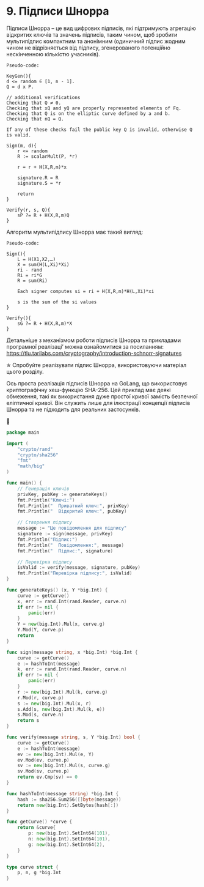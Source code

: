 # 9. Підписи Шнорра
Підписи Шнорра – це вид цифрових підписів, які підтримують агрегацію відкритих ключів та значень підписів, таким чином, 
щоб зробити мультипідпис компактним та анонімним (одиничний підпис жодним чином не відрізняється від підпису, 
згенерованого потенційно нескінченною кількістю учасників).

```
Pseudo-code:

KeyGen(){
d <= random ∈ [1, n - 1].
Q = d x P.

// additional verifications
Checking that Q ≠ 0.
Checking that xQ and yQ are properly represented elements of Fq.
Checking that Q is on the elliptic curve defined by a and b.
Checking that nQ = Q.

If any of these checks fail the public key Q is invalid, otherwise Q is valid.

Sign(m, d){
	r <= random
	R := scalarMult(P, *r)
	
	r = r + H(X,R,m)*x

	signature.R = R
	signature.S = *r

	return
}

Verify(r, s, Q){
	sP ?= R + H(X,R,m)Q 
}
```

Алгоритм мультипідпису Шнорра має такий вигляд:

```
Pseudo-code:

Sign(){
    L = H(X1,X2,…)
    X = sum(H(L,Xi)*Xi)
    ri - rand 
    Ri = ri*G
    R = sum(Ri)

    Each signer computes si = ri + H(X,R,m)*H(L,Xi)*xi

    s is the sum of the si values
}

Verify(){
    sG ?= R + H(X,R,m)*X
}
```

Детальніше з механізмом роботи підписів Шнорра та прикладами програмної реалізаціʼ можна ознайомитися за посиланням: 
https://tlu.tarilabs.com/cryptography/introduction-schnorr-signatures

✯ Спробуйте реалізувати підпис Шнорра, використовуючи матеріал цього розділу.

Ось проста реалізація підписів Шнорра на GoLang, що використовує криптографічну хеш-функцію SHA-256. Цей приклад має 
деякі обмеження, такі як використання дуже простої кривої замість безпечної еліптичної кривої. Він служить лише для 
ілюстрації концепції підписів Шнорра та не підходить для реальних застосунків.

🤖

```go
package main

import (
	"crypto/rand"
	"crypto/sha256"
	"fmt"
	"math/big"
)

func main() {
	// Генерація ключів
	privKey, pubKey := generateKeys()
	fmt.Println("Ключі:")
	fmt.Println("  Приватний ключ:", privKey)
	fmt.Println("  Відкритий ключ:", pubKey)

	// Створення підпису
	message := "Це повідомлення для підпису"
	signature := sign(message, privKey)
	fmt.Println("Підпис:")
	fmt.Println("  Повідомлення:", message)
	fmt.Println("  Підпис:", signature)

	// Перевірка підпису
	isValid := verify(message, signature, pubKey)
	fmt.Println("Перевірка підпису:", isValid)
}

func generateKeys() (x, Y *big.Int) {
	curve := getCurve()
	x, err := rand.Int(rand.Reader, curve.n)
	if err != nil {
		panic(err)
	}
	Y = new(big.Int).Mul(x, curve.g)
	Y.Mod(Y, curve.p)
	return
}

func sign(message string, x *big.Int) *big.Int {
	curve := getCurve()
	e := hashToInt(message)
	k, err := rand.Int(rand.Reader, curve.n)
	if err != nil {
		panic(err)
	}
	r := new(big.Int).Mul(k, curve.g)
	r.Mod(r, curve.p)
	s := new(big.Int).Mul(x, r)
	s.Add(s, new(big.Int).Mul(k, e))
	s.Mod(s, curve.n)
	return s
}

func verify(message string, s, Y *big.Int) bool {
	curve := getCurve()
	e := hashToInt(message)
	ev := new(big.Int).Mul(e, Y)
	ev.Mod(ev, curve.p)
	sv := new(big.Int).Mul(s, curve.g)
	sv.Mod(sv, curve.p)
	return ev.Cmp(sv) == 0
}

func hashToInt(message string) *big.Int {
	hash := sha256.Sum256([]byte(message))
	return new(big.Int).SetBytes(hash[:])
}

func getCurve() *curve {
	return &curve{
		p: new(big.Int).SetInt64(101),
		n: new(big.Int).SetInt64(101),
		g: new(big.Int).SetInt64(2),
	}
}

type curve struct {
	p, n, g *big.Int
}
```